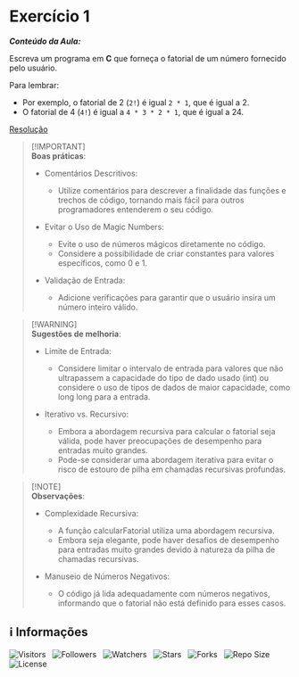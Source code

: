 <!-- Título -->
# Exercício 1

***Conteúdo da Aula:***

Escreva um programa em **C** que forneça o fatorial de um número fornecido pelo usuário.

Para lembrar:

* Por exemplo, o fatorial de 2 (`2!`) é igual `2 * 1`, que é igual a 2.
* O fatorial de 4 (`4!`) é igual a `4 * 3 * 2 * 1`, que é igual a 24.

[Resolução](main.c)

> [!IMPORTANT]\
> **Boas práticas**:
>
> * Comentários Descritivos:
>   * Utilize comentários para descrever a finalidade das funções e trechos de código, tornando mais fácil para outros programadores entenderem o seu código.
>
> * Evitar o Uso de Magic Numbers:
>   * Evite o uso de números mágicos diretamente no código.
>   * Considere a possibilidade de criar constantes para valores específicos, como 0 e 1.
>
> * Validação de Entrada:
>   * Adicione verificações para garantir que o usuário insira um número inteiro válido.

> [!WARNING]\
> **Sugestões de melhoria**:
>
> * Limite de Entrada:
>   * Considere limitar o intervalo de entrada para valores que não ultrapassem a capacidade do tipo de dado usado (int) ou considere o uso de tipos de dados de maior capacidade, como long long para a entrada.
>
> * Iterativo vs. Recursivo:
>   * Embora a abordagem recursiva para calcular o fatorial seja válida, pode haver preocupações de desempenho para entradas muito grandes.
>   * Pode-se considerar uma abordagem iterativa para evitar o risco de estouro de pilha em chamadas recursivas profundas.

> [!NOTE]\
> **Observações**:
>
> * Complexidade Recursiva:
>   * A função calcularFatorial utiliza uma abordagem recursiva.
>   * Embora seja elegante, pode haver desafios de desempenho para entradas muito grandes devido à natureza da pilha de chamadas recursivas.
>
> * Manuseio de Números Negativos:
>   * O código já lida adequadamente com números negativos, informando que o fatorial não está definido para esses casos.

<!-- Informações -->
## &#8505; Informações

![Visitors](https://api.visitorbadge.io/api/visitors?path=Devsgeeknerd%2Fcla-exe-1-hor-pra-3-log-par-pro-com-bas&label=Visitantes&labelColor=%23700070&labelStyle=none&countColor=%23000fff&style=plastic&color=%23ffffff "Total de Visitantes")
&nbsp;
![Followers](https://img.shields.io/github/followers/Devsgeeknerd?style=p&label=Seguidores&labelColor=800080&color=000fff "Total de Seguidores")
&nbsp;
![Watchers](https://img.shields.io/github/watchers/Devsgeeknerd/cla-exe-1-hor-pra-3-log-par-pro-com-bas?style=p&label=Observadores&labelColor=800080&color=000fff "Total de Observadores")
&nbsp;
![Stars](https://img.shields.io/github/stars/Devsgeeknerd/cla-exe-1-hor-pra-3-log-par-pro-com-bas?style=p&label=Estrelas&labelColor=800080&color=000fff "Total de Estrelas")
&nbsp;
![Forks](https://img.shields.io/github/forks/Devsgeeknerd/cla-exe-1-hor-pra-3-log-par-pro-com-bas?style=p&label=Bifurcações&labelColor=800080&color=000fff "Total de Bifurcações")
&nbsp;
![Repo Size](https://img.shields.io/github/repo-size/Devsgeeknerd/cla-exe-1-hor-pra-3-log-par-pro-com-bas?style=p&label=Tamanho&labelColor=800080&color=000fff "Tamanho do Repositório")
&nbsp;
![License](https://img.shields.io/github/license/Devsgeeknerd/cla-exe-1-hor-pra-3-log-par-pro-com-bas?style=p&label=Licença&labelColor=800080&color=000fff "Licença do Repositório")
